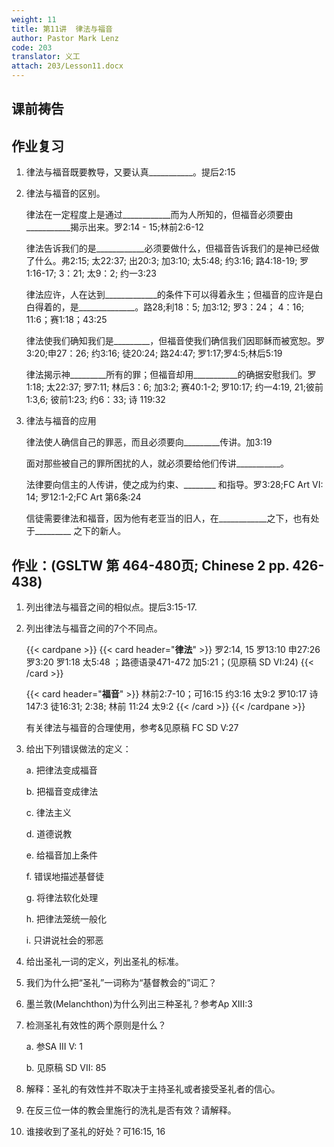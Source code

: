 ```yaml
---
weight: 11
title: 第11讲  律法与福音
author: Pastor Mark Lenz
code: 203
translator: 义工
attach: 203/Lesson11.docx
---
```


## 课前祷告

## 作业复习

1. 律法与福音既要教导，又要认真___________。提后2:15

2. 律法与福音的区别。

    律法在一定程度上是通过____________而为人所知的，但福音必须要由___________揭示出来。罗2:14 - 15;林前2:6-12

    律法告诉我们的是____________必须要做什么，但福音告诉我们的是神已经做了什么。弗2:15; 太22:37; 出20:3; 加3:10; 太5:48; 约3:16; 路4:18-19; 罗1:16-17; 3：21; 太9：2; 约一3:23

    律法应许，人在达到_____________的条件下可以得着永生；但福音的应许是白白得着的，是______________。路28;利18：5; 加3:12; 罗3：24； 4：16; 11:6；赛1:18；43:25

    律法使我们确知我们是_________，但福音使我们确信我们因耶稣而被宽恕。罗3:20;申27：26; 约3:16; 徒20:24; 路24:47; 罗1:17;罗4:5;林后5:19

    律法揭示神_________所有的罪；但福音却用___________的确据安慰我们。罗1:18; 太22:37; 罗7:11; 林后3：6; 加3:2; 赛40:1-2; 罗10:17; 约一4:19, 21;彼前1:3,6; 彼前1:23; 约6：33; 诗 119:32

3. 律法与福音的应用

    律法使人确信自己的罪恶，而且必须要向_________传讲。加3:19

    面对那些被自己的罪所困扰的人，就必须要给他们传讲___________。

    法律要向信主的人传讲，使之成为约束、________ 和指导。罗3:28;FC Art VI: 14;    罗12:1-2;FC Art 第6条:24

    信徒需要律法和福音，因为他有老亚当的旧人，在____________之下，也有处于_________ 之下的新人。

## 作业：(GSLTW 第 464-480页; Chinese 2 pp. 426-438)

1. 列出律法与福音之间的相似点。提后3:15-17.

2. 列出律法与福音之间的7个不同点。

    {{< cardpane >}}
    {{< card header="**律法**" >}}
    罗2:14, 15
    罗13:10
    申27:26
    罗3:20
    罗1:18
    太5:48 ；路德语录471-472
    加5:21；(见原稿 SD VI:24)
    {{< /card >}}

    {{< card header="**福音**" >}}
    林前2:7-10；可16:15
    约3:16
    太9:2
    罗10:17
    诗147:3
    徒16:31; 2:38; 林前 11:24
    太9:2
    {{< /card >}}
    {{< /cardpane >}}

    有关律法与福音的合理使用，参考&见原稿 FC SD  V:27

3. 给出下列错误做法的定义：

    a.  把律法变成福音

    b.  把福音变成律法

    c.  律法主义

    d.  道德说教

    e.  给福音加上条件

    f.  错误地描述基督徒

    g.  将律法软化处理

    h.  把律法笼统一般化

    i.  只讲说社会的邪恶

4. 给出圣礼一词的定义，列出圣礼的标准。

5. 我们为什么把“圣礼”一词称为“基督教会的”词汇？

6. 墨兰敦(Melanchthon)为什么列出三种圣礼？参考Ap XIII:3

7. 检测圣礼有效性的两个原则是什么？

    a.  参SA III V: 1

    b.  见原稿 SD VII: 85

8. 解释：圣礼的有效性并不取决于主持圣礼或者接受圣礼者的信心。

9. 在反三位一体的教会里施行的洗礼是否有效？请解释。

10. 谁接收到了圣礼的好处？可16:15, 16
